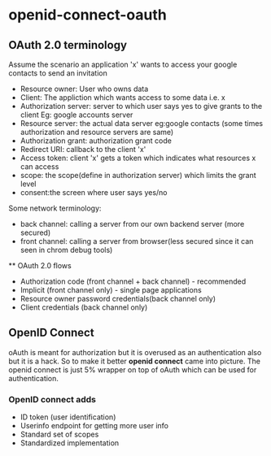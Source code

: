 # openid-connect-oauth

## OAuth 2.0 terminology
Assume the scenario an application 'x' wants to access your google contacts to send an invitation

* Resource owner: User who owns data
* Client: The appliction which wants access to some data i.e. x
* Authorization server: server to which user says yes to give grants to the client Eg: google accounts server
* Resource server: the actual data server eg:google contacts (some times authorization and resource servers are same)
* Authorization grant: authorization grant code
* Redirect URI: callback to the client 'x'
* Access token: client 'x' gets a token which indicates what resources x can access
* scope: the scope(define in authorization server) which limits the grant level
* consent:the screen where user says yes/no


Some network terminology:
* back channel: calling a server from our own backend server (more secured)
* front channel: calling a server from browser(less secured since it can seen in chrom debug tools)

** OAuth 2.0 flows
* Authorization code (front channel + back channel) - recommended
* Implicit (front channel only) - single page applications
* Resource owner password credentials(back channel only)
* Client credentials (back channel only)


## OpenID Connect
oAuth is meant for authorization but it is overused as an authentication also but it is a hack. So to make it better **openid connect** came into picture. The openid connect is just 5% wrapper on top of oAuth which can be used for authentication.


### OpenID connect adds
* ID token (user identification)
* Userinfo endpoint for getting more user info
* Standard set of scopes
* Standardized implementation
